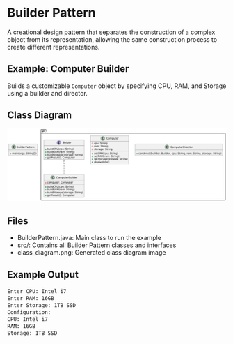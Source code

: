 # Builder Pattern

A creational design pattern that separates the construction of a complex object from its representation, allowing the same construction process to create different representations.

## Example: Computer Builder
Builds a customizable `Computer` object by specifying CPU, RAM, and Storage using a builder and director.

## Class Diagram
![Builder Pattern Class Diagram](class_diagram.png)

## Files
- BuilderPattern.java: Main class to run the example
- src/: Contains all Builder Pattern classes and interfaces
- class_diagram.png: Generated class diagram image

## Example Output
```
Enter CPU: Intel i7
Enter RAM: 16GB
Enter Storage: 1TB SSD
Configuration:
CPU: Intel i7
RAM: 16GB
Storage: 1TB SSD
```
